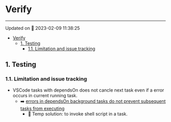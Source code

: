 # Verify

---

Updated on 📅 2023-02-09 11:38:25

- [Verify](#verify)
  - [1. Testing](#1-testing)
    - [1.1. Limitation and issue tracking](#11-limitation-and-issue-tracking)

## 1. Testing

### 1.1. Limitation and issue tracking

- VSCode tasks with dependsOn does not cancle next task even if a error occurs in current running task.
  - ➡️ [errors in dependsOn background tasks do not prevent subsequent tasks from executing](https://github.com/microsoft/vscode/issues/70283)
    - 🚡 Temp solution: to invoke shell script in a task.
